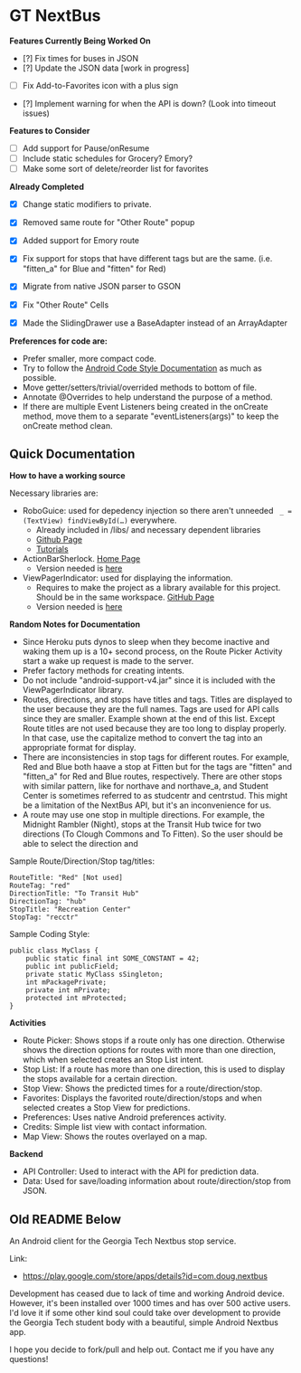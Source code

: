 GT NextBus
==========

**Features Currently Being Worked On**
- [?] Fix times for buses in JSON
- [?] Update the JSON data [work in progress]
- [ ] Fix Add-to-Favorites icon with a plus sign
- [?] Implement warning for when the API is down? (Look into timeout issues)

**Features to Consider**
- [ ] Add support for Pause/onResume
- [ ] Include static schedules for Grocery? Emory?
- [ ] Make some sort of delete/reorder list for favorites

**Already Completed**
- [x] Change static modifiers to private.
- [x] Removed same route for "Other Route" popup
- [x] Added support for Emory route
- [x] Fix support for stops that have different tags but are the same. (i.e. "fitten_a" for Blue and "fitten" for Red)
- [x] Migrate from native JSON parser to GSON
- [x] Fix "Other Route" Cells
- [x] Made the SlidingDrawer use a BaseAdapter instead of an ArrayAdapter




**Preferences for code are:**

- Prefer smaller, more compact code.
- Try to follow the [Android Code Style Documentation](http://source.android.com/source/code-style.html) as much as possible.
- Move getter/setters/trivial/overrided methods to bottom of file.
- Annotate @Overrides to help understand the purpose of a method.
- If there are multiple Event Listeners being created in the onCreate method, move them to a separate "eventListeners(args)" to keep the onCreate method clean.

Quick Documentation
-------------

**How to have a working source**

Necessary libraries are:

* RoboGuice: used for depedency injection so there aren't unneeded ```` _ = (TextView) findViewById(…)```` everywhere.
    * Already included in /libs/ and necessary dependent libraries 
    * [Github Page](https://github.com/roboguice/roboguice)
    * [Tutorials](https://github.com/roboguice/roboguice/wiki/InjectView)
* ActionBarSherlock. [Home Page](http://actionbarsherlock.com/)
    * Version needed is [here](https://github.com/darkzeroman/NextBus-ActionBarSherlock)
* ViewPagerIndicator: used for displaying the information.
    * Requires to make the project as a library available for this project. Should be in the same workspace. [GitHub Page](https://github.com/JakeWharton/Android-ViewPagerIndicator)
    * Version needed is [here](https://github.com/darkzeroman/NextBus-ViewPagerIndicator)
   

**Random Notes for Documentation**

- Since Heroku puts dynos to sleep when they become inactive and waking them up is a 10+ second process, on the Route Picker Activity start a wake up request is made to the server.
- Prefer factory methods for creating intents.
- Do not include "android-support-v4.jar" since it is included with the ViewPagerIndicator library.
- Routes, directions, and stops have titles and tags. Titles are displayed to the user because they are the full names. Tags are used for API calls since they are smaller. Example shown at the end of this list. Except Route titles are not used because they are too long to display properly. In that case, use the capitalize method to convert the tag into an appropriate format for display.
- There are inconsistencies in stop tags for different routes. For example, Red and Blue both haave a stop at Fitten but for the tags are "fitten" and "fitten_a" for Red and Blue routes, respectively. There are other stops with similar pattern, like for northave and northave_a, and Student Center is sometimes referred to as studcentr and centrstud. This might be a limitation of the NextBus API, but it's an inconvenience for us.
- A route may use one stop in multiple directions. For example, the Midnight Rambler (Night), stops at the Transit Hub twice for two directions (To Clough Commons and To Fitten). So the user should be able to select the direction and 

Sample Route/Direction/Stop tag/titles:

    RouteTitle: "Red" [Not used]
    RouteTag: "red"    
    DirectionTitle: "To Transit Hub"
    DirectionTag: "hub"    
    StopTitle: "Recreation Center"
    StopTag: "recctr"
    
Sample Coding Style:

````
public class MyClass {
    public static final int SOME_CONSTANT = 42;
    public int publicField;
    private static MyClass sSingleton;
    int mPackagePrivate;
    private int mPrivate;
    protected int mProtected;
}
````

**Activities**

- Route Picker: Shows stops if a route only has one direction. Otherwise shows the direction options for routes with more than one direction, which when selected creates an Stop List intent. 
- Stop List: If a route has more than one direction, this is used to display the stops available for a certain direction.
- Stop View: Shows the predicted times for a route/direction/stop.
- Favorites: Displays the favorited route/direction/stops and when selected creates a Stop View for predictions.
- Preferences: Uses native Android preferences activity.
- Credits: Simple list view with contact information.
- Map View: Shows the routes overlayed on a map. 

**Backend**

- API Controller: Used to interact with the API for prediction data.
- Data: Used for save/loading information about route/direction/stop from JSON.

Old README Below
-------------

An Android client for the Georgia Tech Nextbus stop service.

Link:
- https://play.google.com/store/apps/details?id=com.doug.nextbus

Development has ceased due to lack of time and working Android device. However, it's been installed over 1000 times and has over 500 active users. I'd love it if some other kind soul could take over development to provide the Georgia Tech student body with a beautiful, simple Android Nextbus app.

I hope you decide to fork/pull and help out. Contact me if you have any questions!
